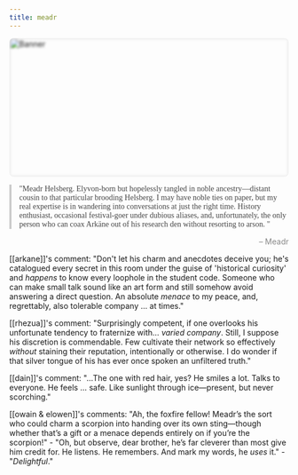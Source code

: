 ```yaml
---
title: meadr
---
```


<link href="https://fonts.googleapis.com/css2?family=Great+Vibes&display=swap" rel="stylesheet"><div style="position:relative;width:100%;height:250px;overflow:hidden;border-radius:8px;"><img src="{{ site.baseurl }}/assets/9hKNURRZdvMvuIxdvlF73.webp" alt="Banner" style="width:100%;height:100%;object-fit:cover;object-position:top;filter:blur(2px);position:absolute;top:0;left:0;z-index:1;"><div style="position: relative; z-index: 2; height: 100vh; width: 100%; display: flex; align-items: center; justify-content: center; flex-direction: column; text-align: center; padding: 0 20px; box-sizing: border-box;">
  <span style="font-family: 'Great Vibes', cursive; font-size: 5vw; max-font-size: 70px; color: white; text-shadow: 2px 2px 6px rgba(0,0,0,0.6);">Meadr Helsberg</span></div></div>
<div style="font-family: Georgia, serif; font-size: 1em; color: #444; border-left: 4px solid #ccc; padding-left: 1em; margin: 1em 0;">"Meadr Helsberg. Elyvon-born but hopelessly tangled in noble ancestry—distant cousin to that particular brooding Helsberg. I may have noble ties on paper, but my real expertise is in wandering into conversations at just the right time. History enthusiast, occasional festival-goer under dubious aliases, and, unfortunately, the only person who can coax Arkäne out of his research den without resorting to arson. "</div> <span style="display: block; margin-top: 0.5em; text-align: right; color: #888;">– Meadr</span>

[[arkane]]'s comment:
"Don't let his charm and anecdotes deceive you; he's catalogued every secret in this room under the guise of 'historical curiosity' and *happens* to know every loophole in the student code. Someone who can make small talk sound like an art form and still somehow avoid answering a direct question. An absolute *menace* to my peace, and, regrettably, also tolerable company ... at times."

[[rhezua]]'s comment:
"Surprisingly competent, if one overlooks his unfortunate tendency to fraternize with… _varied company_. Still, I suppose his discretion is commendable. Few cultivate their network so effectively _without_ staining their reputation, intentionally or otherwise. I do wonder if that silver tongue of his has ever once spoken an unfiltered truth."

[[dain]]'s comment:
"…The one with red hair, yes? He smiles a lot. Talks to everyone. He feels … safe. Like sunlight through ice—present, but never scorching."

[[owain & elowen]]'s comments:
"Ah, the foxfire fellow! Meadr’s the sort who could charm a scorpion into handing over its own sting—though whether that’s a gift or a menace depends entirely on if you’re the scorpion!" - "Oh, but observe, dear brother, he’s far cleverer than most give him credit for. He listens. He remembers. And mark my words, he *uses* it." - "*Delightful*."

